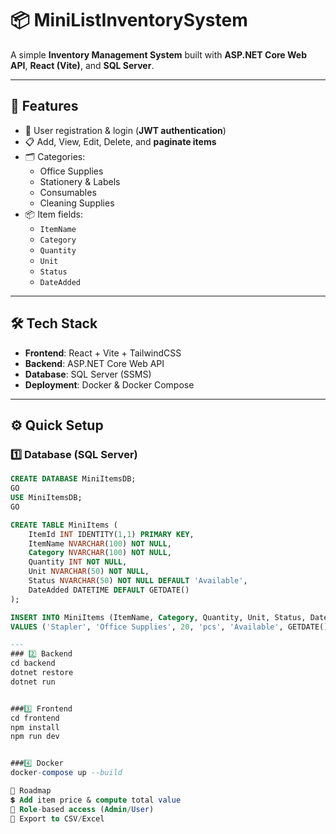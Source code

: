 # 📦 MiniListInventorySystem

A simple **Inventory Management System** built with **ASP.NET Core Web API**, **React (Vite)**, and **SQL Server**.

---

## 🚀 Features
- 🔑 User registration & login (**JWT authentication**)  
- 📋 Add, View, Edit, Delete, and **paginate items**  
- 🗂 Categories:
  - Office Supplies
  - Stationery & Labels
  - Consumables
  - Cleaning Supplies  
- 📦 Item fields:
  - `ItemName`
  - `Category`
  - `Quantity`
  - `Unit`
  - `Status`
  - `DateAdded`

---

## 🛠️ Tech Stack
- **Frontend**: React + Vite + TailwindCSS  
- **Backend**: ASP.NET Core Web API  
- **Database**: SQL Server (SSMS)  
- **Deployment**: Docker & Docker Compose  

---

## ⚙️ Quick Setup

### 1️⃣ Database (SQL Server)
```sql
CREATE DATABASE MiniItemsDB;
GO
USE MiniItemsDB;
GO

CREATE TABLE MiniItems (
    ItemId INT IDENTITY(1,1) PRIMARY KEY,
    ItemName NVARCHAR(100) NOT NULL,
    Category NVARCHAR(100) NOT NULL,
    Quantity INT NOT NULL,
    Unit NVARCHAR(50) NOT NULL,
    Status NVARCHAR(50) NOT NULL DEFAULT 'Available',
    DateAdded DATETIME DEFAULT GETDATE()
);

INSERT INTO MiniItems (ItemName, Category, Quantity, Unit, Status, DateAdded)
VALUES ('Stapler', 'Office Supplies', 20, 'pcs', 'Available', GETDATE());

---
### 2️⃣ Backend
cd backend
dotnet restore
dotnet run


###3️⃣ Frontend
cd frontend
npm install
npm run dev


###4️⃣ Docker
docker-compose up --build

📌 Roadmap
💲 Add item price & compute total value
👥 Role-based access (Admin/User)
📑 Export to CSV/Excel



